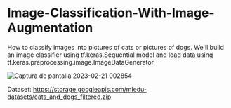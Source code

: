 # Image-Classification-With-Image-Augmentation
 How to classify images into pictures of cats or pictures of dogs. We'll build an image classifier using tf.keras.Sequential model and load data using tf.keras.preprocessing.image.ImageDataGenerator.

![Captura de pantalla 2023-02-21 002854](https://user-images.githubusercontent.com/29576337/220265767-f8366f4e-a0d8-434b-82d7-acdcb9ce6c95.jpg)

Dataset: https://storage.googleapis.com/mledu-datasets/cats_and_dogs_filtered.zip
